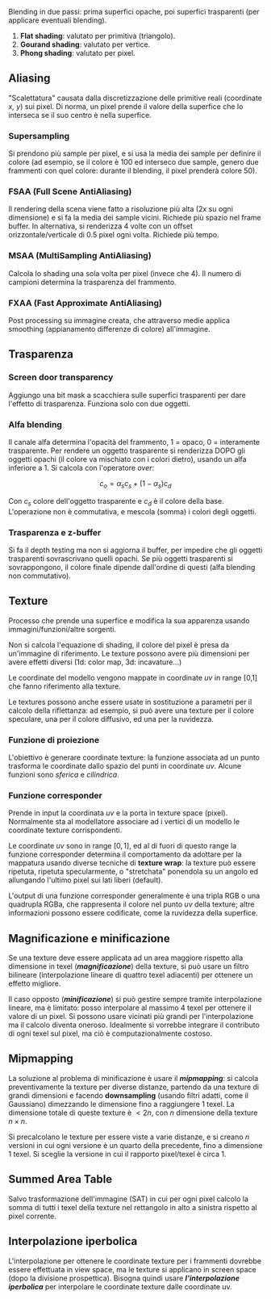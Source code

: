 Blending in due passi: prima superfici opache, poi superfici trasparenti (per applicare eventuali blending).

1. **Flat shading**: valutato per primitiva (triangolo).
2. **Gourand shading**: valutato per vertice.
3. **Phong shading**: valutato per pixel.

## Aliasing

"Scalettatura" causata dalla discretizzazione delle primitive reali (coordinate *x, y*) sui pixel.
Di norma, un pixel prende il valore della superfice che lo interseca se il suo centro è nella superfice. 

### Supersampling
Si prendono più sample per pixel, e si usa la media dei sample per definire il colore (ad esempio, se il colore è 100 ed interseco due sample, genero due frammenti con quel colore: durante il blending, il pixel prenderà colore 50).

### FSAA (Full Scene AntiAliasing)
Il rendering della scena viene fatto a risoluzione più alta (2x su ogni dimensione) e si fa la media dei sample vicini. Richiede più spazio nel frame buffer.
In alternativa, si renderizza 4 volte con un offset orizzontale/verticale di 0.5 pixel ogni volta. Richiede più tempo.

### MSAA (MultiSampling AntiAliasing)
Calcola lo shading una sola volta per pixel (invece che 4). Il numero di campioni determina la trasparenza del frammento.

### FXAA (Fast Approximate AntiAliasing)
Post processing su immagine creata, che attraverso medie applica smoothing (appianamento differenze di colore) all'immagine.

## Trasparenza

### Screen door transparency
Aggiungo una bit mask a scacchiera sulle superfici trasparenti per dare l'effetto di trasparenza. Funziona solo con due oggetti.

### Alfa blending
Il canale alfa determina l'opacità del frammento, 1 = opaco, 0 = interamente trasparente. Per rendere un oggetto trasparente si renderizza DOPO gli oggetti opachi (il colore va mischiato con i colori dietro), usando un alfa inferiore a 1.
Si calcola con l'operatore *over*:

$$c_o = \alpha_s c_s + (1- \alpha_s)c_d$$

Con $c_s$ colore dell'oggetto trasparente e $c_d$ è il colore della base.
L'operazione non è commutativa, e mescola (somma) i colori degli oggetti.

### Trasparenza e z-buffer
Si fa il depth testing ma non si aggiorna il buffer, per impedire che gli oggetti trasparenti sovrascrivano quelli opachi. Se più oggetti trasparenti si sovrappongono, il colore finale dipende dall'ordine di questi (alfa blending non commutativo).

## Texture
Processo che prende una superfice e modifica la sua apparenza usando immagini/funzioni/altre sorgenti.

Non si calcola l'equazione di shading, il colore del pixel è presa da un'immagine di riferimento.
Le texture possono avere più dimensioni per avere effetti diversi (1d: color map, 3d: incavature...)

Le coordinate del modello vengono mappate in coordinate *uv* in range [0,1] che fanno riferimento alla texture.

Le textures possono anche essere usate in sostituzione a parametri per il calcolo della riflettanza:
ad esempio, si può avere una texture per il colore speculare, una per il colore diffusivo, ed una per la ruvidezza.

### Funzione di proiezione
L'obiettivo è generare coordinate texture: la funzione associata ad un punto trasforma le coordinate dallo spazio del punti in coordinate *uv*. Alcune funzioni sono *sferica* e *cilindrica*.

### Funzione corresponder
Prende in input la coordinata *uv* e la porta in texture space (pixel). Normalmente sta al modellatore associare ad i vertici di un modello le coordinate texture corrispondenti.

Le coordinate *uv* sono in range $[0,1]$, ed al di fuori di questo range la funzione corresponder determina il comportamento da adottare per la mappatura usando diverse tecniche di **texture wrap**: la texture può essere ripetuta, ripetuta specularmente, o "stretchata" ponendola su un angolo ed allungando l'ultimo pixel sui lati liberi (default).

L'output di una funzione corresponder generalmente è una tripla RGB o una quadrupla RGBa, che rappresenta il colore nel punto *uv* della texture; altre informazioni possono essere codificate, come la ruvidezza della superfice.

## Magnificazione e minificazione

Se una texture deve essere applicata ad un area maggiore rispetto alla dimensione in texel (***magnificazione***) della texture, si può usare un filtro bilineare (interpolazione lineare di quattro texel adiacenti) per ottenere un effetto migliore.

Il caso opposto (***minificazione***) si può gestire sempre tramite interpolazione lineare, ma è limitato: posso interpolare al massimo 4 texel per ottenere il valore di un pixel. Si possono usare vicinati più grandi per l'interpolazione ma il calcolo diventa oneroso. Idealmente si vorrebbe integrare il contributo di ogni texel sul pixel, ma ciò è computazionalmente costoso.


## Mipmapping
La soluzione al problema di minificazione è usare il ***mipmapping***: si calcola preventivamente la texture per diverse distanze, partendo da una texture di grandi dimensioni e facendo **downsampling** (usando filtri adatti, come il Gaussiano) dimezzando le dimensione fino a raggiungere 1 texel. La dimensione totale di queste texture è $< 2 n$, con $n$ dimensione della texture $n \times n$.

Si precalcolano le texture per essere viste a varie distanze, e si creano $n$ versioni in cui ogni versione è un quarto della precedente, fino a dimensione 1 texel. Si sceglie la versione in cui il rapporto pixel/texel è circa 1.

## Summed Area Table
Salvo trasformazione dell'immagine (SAT) in cui per ogni pixel calcolo la somma di tutti i texel della texture nel rettangolo in alto a sinistra rispetto al pixel corrente.

## Interpolazione iperbolica
L'interpolazione per ottenere le coordinate texture per i frammenti dovrebbe essere effettuata in view space, ma le texture si applicano in screen space (dopo la divisione prospettica). Bisogna quindi usare ***l'interpolazione iperbolica*** per interpolare le coordinate texture dalle coordinate uv.